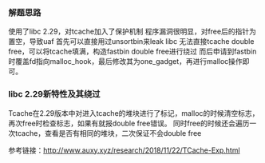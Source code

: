 ### 解题思路

使用了libc 2.29，对tcache加入了保护机制
程序漏洞很明显，对free后的指针为置空，导致uaf
首先可以直接用过unsortbin来leak libc
无法直接tcache double free，可以将tcache填满，构造fastbin double free进行绕过
而后申请到fastbin时覆盖fd指向malloc_hook，最后修改其为one_gadget，再进行malloc操作即可。

### libc 2.29新特性及其绕过

Tcache在2.29版本中对进入tcache的堆块进行了标记，malloc的时候清空标志，再次free时检查标志，如果有就报double free错误。
同时free的时候还会遍历一次tcache，查看是否有相同的堆块，二次保证不会double free


参考链接：http://www.auxy.xyz/research/2018/11/22/TCache-Exp.html
